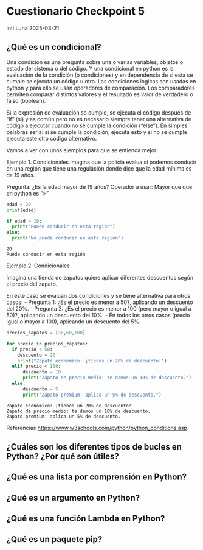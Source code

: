 # Cuestionario Checkpoint 5
Inti Luna
2025-03-21

## ¿Qué es un condicional?

Una condición es una pregunta sobre una o varias variables, objetos o
estado del sistema o del código. Y una condicional en python es la
evaluación de la condición (o condiciones) y en dependencia de si esta
se cumple se ejecuta un código u otro. Las condiciones logicas son
usadas en python y para ello se usan operadores de comparación. Los
comparadores permiten comparar distintos valores y el resultado es valor
de verdadero o falso (boolean).

Si la expresión de evaluación se cumple, se ejecuta el código después de
“if” (si) y es común pero no es necesario siempre tener una alternativa
de código a ejecutar cuando no se cumple la condición (“else”). En
simples palabras seria: si se cumple la condición, ejecuta esto y si no
se cumple ejecuta este otro código alternativo.

Vamos a ver con unos ejemplos para que se entienda mejor.

Ejemplo 1. Condicionales Imagina que la policia evalua si podemos
conducir en una región que tiene una regulación donde dice que la edad
mínima es de 19 años.

Pregunta: ¿Es la edad mayor de 19 años? Operador a usar: Mayor que que
en python es “\>”

``` python
edad = 20
print(edad)

if edad > 19:
  print("Puede conducir en esta región")
else:
  print("No puede conducir en esta región")
```

    20
    Puede conducir en esta región

Ejemplo 2. Condicionales

Imagina una tienda de zapatos quiere aplicar diferentes descuentos según
el precio del zapato.

En este caso se evaluan dos condiciones y se tiene alternativa para
otros casos: - Pregunta 1: ¿Es el precio es menor a 50?, aplicando un
descuento del 20%. - Pregunta 2: ¿Es el precio es menor a 100 (pero
mayor o igual a 50)?, aplicando un descuento del 10%. - En todos los
otros casos (precio igual o mayor a 100), aplicando un descuento del 5%.

``` python
precios_zapatos = [30,60,100]

for precio in precios_zapatos:
  if precio < 50:
    descuento = 20
    print("Zapato económico: ¡tienes un 20% de descuento!")
  elif precio < 100:
      descuento = 10
      print("Zapato de precio medio: te damos un 10% de descuento.")
  else:
      descuento = 5
      print("Zapato premium: aplica un 5% de descuento.")
```

    Zapato económico: ¡tienes un 20% de descuento!
    Zapato de precio medio: te damos un 10% de descuento.
    Zapato premium: aplica un 5% de descuento.

Referencias <https://www.w3schools.com/python/python_conditions.asp>.

## ¿Cuáles son los diferentes tipos de bucles en Python? ¿Por qué son útiles?

## ¿Qué es una lista por comprensión en Python?

## ¿Qué es un argumento en Python?

## ¿Qué es una función Lambda en Python?

## ¿Qué es un paquete pip?
